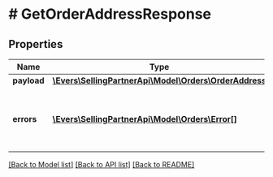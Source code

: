 # # GetOrderAddressResponse

## Properties

Name | Type | Description | Notes
------------ | ------------- | ------------- | -------------
**payload** | [**\Evers\SellingPartnerApi\Model\Orders\OrderAddress**](OrderAddress.md) |  | [optional]
**errors** | [**\Evers\SellingPartnerApi\Model\Orders\Error[]**](Error.md) | A list of error responses returned when a request is unsuccessful. | [optional]

[[Back to Model list]](../../README.md#models) [[Back to API list]](../../README.md#endpoints) [[Back to README]](../../README.md)
